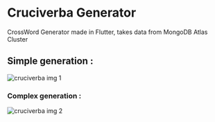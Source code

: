 # Cruciverba Generator
CrossWord Generator made in Flutter, takes data from MongoDB Atlas Cluster


## Simple generation : 
![cruciverba img 1](https://github.com/fl0wo/cruciverba_generator/blob/master/crossword1.png)

### Complex generation : 
![cruciverba img 2](https://github.com/fl0wo/cruciverba_generator/blob/master/crossword2.png)
